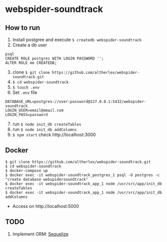 # webspider-soundtrack

## How to run
1. Install postgree and execute `$ createdb webspider-soundtrack`
2. Create a db user 
```
psql
CREATE ROLE postgres WITH LOGIN PASSWORD '';
ALTER ROLE me CREATEDB;
```
3. clone `$ git clone https://github.com/altherlex/webspider-soundtrack.git`
4. `$ cd webspider-soundtrack`
5. `$ touch .env`
6. Set `.env` file
```
DATABASE_URL=postgres://user:password@127.0.0.1:5432/webspider-soundtrack
LOGIN_USER=email@email.com
LOGIN_PASS=password
```
7. run `$ node init_db createTables`
8. run `$ node init_db addColumns`
9. `$ npm start` check http://localhost:3000

## Docker

```
$ git clone https://github.com/altherlex/webspider-soundtrack.git
$ cd webspider-soundtrack
$ docker-compose up
$ docker exec -it webspider-soundtrack_postgres_1 psql -U postgres -c "create database webspidersoundtrack"
$ docker exec -it webspider-soundtrack_app_1 node /usr/src/app/init_db createTables
$ docker exec -it webspider-soundtrack_app_1 node /usr/src/app/init_db addColumns
```

* Access on http://localhost:5000

## TODO

1. Implement ORM: [Sequelize](https://sequelize.org/)
